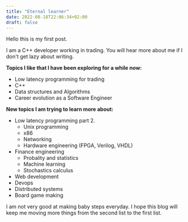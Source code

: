 ```yaml
---
title: "Eternal learner"
date: 2022-08-18T22:06:34+02:00
draft: false
---
```


Hello this is my first post.

I am a C++ developer working in trading. You will hear more about me if I don't get lazy about writing.

**Topics I like that I have been exploring for a while now:**
- Low latency programming for trading
- C++
- Data structures and Algorithms
- Career evolution as a Software Engineer

**New topics I am trying to learn more about:**
- Low latency programming part 2.
  - Unix programming
  - x86
  - Networking
  - Hardware engineering (FPGA, Verilog, VHDL)
- Finance engineering
  - Probality and statistics
  - Machine learning
  - Stochastics calculus
- Web development
- Devops
- Distributed systems
- Board game making

I am not very good at making baby steps everyday. I hope this blog will keep me moving more things from the second list to the first list.
